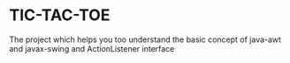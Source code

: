 # TIC-TAC-TOE
The project which helps you too understand the basic concept of java-awt and javax-swing and ActionListener interface
